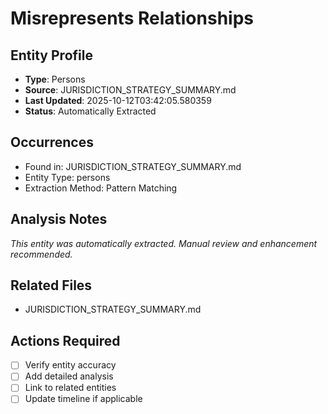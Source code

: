 # Misrepresents Relationships

## Entity Profile
- **Type**: Persons
- **Source**: JURISDICTION_STRATEGY_SUMMARY.md
- **Last Updated**: 2025-10-12T03:42:05.580359
- **Status**: Automatically Extracted

## Occurrences
- Found in: JURISDICTION_STRATEGY_SUMMARY.md
- Entity Type: persons
- Extraction Method: Pattern Matching

## Analysis Notes
*This entity was automatically extracted. Manual review and enhancement recommended.*

## Related Files
- JURISDICTION_STRATEGY_SUMMARY.md

## Actions Required
- [ ] Verify entity accuracy
- [ ] Add detailed analysis
- [ ] Link to related entities
- [ ] Update timeline if applicable
